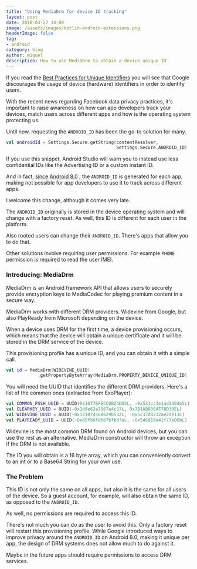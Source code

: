 ```yaml
---
title: "Using MediaDrm for device ID tracking"
layout: post
date: 2018-03-27 14:00
image: /assets/images/kotlin-android-extensions.png
headerImage: false
tag:
- android
category: blog
author: miquel
description: How to use MediaDrm to obtain a device unique ID
---
```


If you read the [Best Practices for Unique Identifiers](https://developer.android.com/training/articles/user-data-ids.html)
you will see that Google discourages the usage of device (hardware) identifiers
in order to identify users.

With the recent news regarding Facebook data privacy practices, it's important
to raise awareness on how can app developers track your devices, match users
across different apps and how is the operating system protecting us.

Until now, requesting the `ANDROID_ID` has been the go-to solution for many.

```kotlin
val androidId = Settings.Secure.getString(contentResolver,
                                          Settings.Secure.ANDROID_ID)
```

If you use this snippet, Android Studio will warn you to instead use less
confidential IDs like the Advertising ID or a custom instant ID.

And in fact, [since Android 8.0](https://developer.android.com/reference/android/provider/Settings.Secure.html#ANDROID_ID)
, the `ANDROID_ID` is generated for each app, making not possible for app
developers to use it to track across different apps.

I welcome this change, although it comes very late.

The `ANDROID_ID` originally is stored in the device operating system and will
change with a factory reset. As well, this ID is different for each
user in the platform.

Also rooted users can change their `ANDROID_ID`. There's apps that allow you
to do that.

Other solutions involve requiring user permissions. For example `PHONE`
permission is required to read the user IMEI.

### Introducing: MediaDrm

MediaDrm is an Android framework API that allows users to securely provide
encryption keys to MediaCodec for playing premium content in a secure way.

MediaDrm works with different DRM providers. Widevine from Google, but also
PlayReady from Microsoft depending on the device.

When a device uses DRM for the first time, a device provisioning occurs, which
means that the device will obtain a unique certificate and it will be stored
in the DRM service of the device.

This provisioning profile has a unique ID, and you can obtain it with a simple
call.

```kotlin
val id = MediaDrm(WIDEVINE_UUID)
            .getPropertyByteArray(MediaDrm.PROPERTY_DEVICE_UNIQUE_ID)
```

You will need the UUID that identifies the different DRM providers. Here's a
list of the common ones (extracted from ExoPlayer):

```kotlin
val COMMON_PSSH_UUID = UUID(0x1077EFECC0B24D02L, -0x531cc3e1ad1d04b5L)
val CLEARKEY_UUID = UUID(-0x1d8e62a7567a4c37L, 0x781AB030AF78D30EL)
val WIDEVINE_UUID = UUID(-0x121074568629b532L, -0x5c37d8232ae2de13L)
val PLAYREADY_UUID = UUID(-0x65fb0f8667bfbd7aL, -0x546d19a41f77a06bL)
```

Widevine is the most common DRM found on Android devices, but you can use the
rest as an alternative. MediaDrm constructor will throw an exception if the DRM
is not available.

The ID you will obtain is a 16 byte array, which you can conveniently convert
to an int or to a Base64 String for your own use.

### The Problem

This ID is not only the same on all apps, but also it is the same for all
users of the device. So a guest account, for example, will also obtain the same
ID, as opposed to the `ANDROID_ID`.

As well, no permissions are required to access this ID.

There's not much you can do as the user to avoid this. Only a factory reset will
restart this provisioning profile. While Google introduced ways to improve
privacy around the `ANDROID_ID` on Android 8.0, making it unique per app,
the design of DRM systems does not allow much to do against it.

Maybe in the future apps should require permissions to access DRM services.

